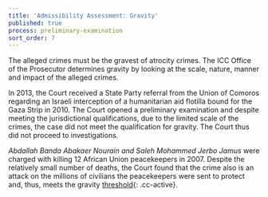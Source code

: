 ```yaml
---
title: 'Admissibility Assessment: Gravity'
published: true
process: preliminary-examination
sort_order: 7
---
```



The alleged crimes must be the gravest of atrocity crimes. The ICC Office of the Prosecutor determines gravity by looking at the scale, nature, manner and impact of the alleged crimes.

In 2013, the Court received a State Party referral from the Union of Comoros regarding an Israeli interception of a humanitarian aid flotilla bound for the Gaza Strip in 2010. The Court opened a preliminary examination and despite meeting the jurisdictional qualifications, due to the limited scale of the crimes, the case did not meet the qualification for gravity. The Court thus did not proceed to investigations.

*Abdallah Banda Abakaer Nourain and Saleh Mohammed Jerbo Jamus* were charged with killing 12 African Union peacekeepers in 2007. Despite the relatively small number of deaths, the Court found that the crime also is an attack on the millions of civilians the peacekeepers were sent to protect and, thus, meets the gravity [threshold](){: .cc-active}.